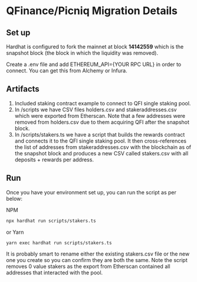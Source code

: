 # QFinance/Picniq Migration Details

## Set up

Hardhat is configured to fork the mainnet at block __14142559__ which is the snapshot block (the block in which the liquidity was removed).

Create a .env file and add ETHEREUM_API={YOUR RPC URL} in order to connect. You can get this from Alchemy or Infura.

## Artifacts

1. Included staking contract example to connect to QFI single staking pool.
2. In /scripts we have CSV files holders.csv and stakeraddresses.csv which were exported from Etherscan. Note that a few addresses were removed from holders.csv due to them acquiring QFI after the snapshot block.
3. In /scripts/stakers.ts we have a script that builds the rewards contract and connects it to the QFI single staking pool. It then cross-references the list of addresses from stakeraddresses.csv with the blockchain as of the snapshot block and produces a new CSV called stakers.csv with all deposits + rewards per address.

## Run

Once you have your environment set up, you can run the script as per below:

NPM
```bash
npx hardhat run scripts/stakers.ts
```

or Yarn
```bash
yarn exec hardhat run scripts/stakers.ts
```

It is probably smart to rename either the existing stakers.csv file or the new one you create so you can confirm they are both the same. Note the script removes 0 value stakers as the export from Etherscan contained all addresses that interacted with the pool.